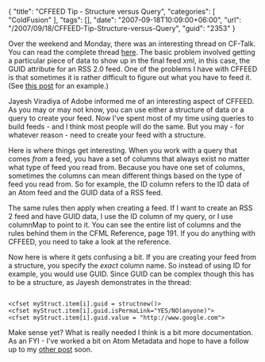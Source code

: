 {
	"title": "CFFEED Tip - Structure versus Query",
	"categories": [
		"ColdFusion"
	],
	"tags": [],
	"date": "2007-09-18T10:09:00+06:00",
	"url": "/2007/09/18/CFFEED-Tip-Structure-versus-Query",
	"guid": "2353"
}

Over the weekend and Monday, there was an interesting thread on CF-Talk. You can read the complete thread <a href="http://www.houseoffusion.com/groups/cf-talk/thread.cfm/threadid:53408">here</a>. The basic problem involved getting a particular piece of data to show up in the final feed xml, in this case, the GUID attribute for an RSS 2.0 feed. One of the problems I have with CFFEED is that sometimes it is rather difficult to figure out what you have to feed it. (See <a href="http://www.raymondcamden.com/index.cfm/2007/8/22/Metadata-properties-for-CFFEED">this post</a> for an example.)
<!--more-->
Jayesh Viradiya of Adobe informed me of an interesting aspect of CFFEED. As you may or may not know, you can use either a structure of data or a query to create your feed. Now I've spent most of my time using queries to build feeds - and I think most people will do the same. But you may - for whatever reason - need to create your feed with a structure.

Here is where things get interesting. When you work with a query that comes <i>from</i> a feed, you have a set of columns that always exist no matter what type of feed you read from. Because you have one set of columns, sometimes the columns can mean different things based on the type of feed you read from. So for example, the ID column refers to the ID data of an Atom feed and the GUID data of a RSS feed.

The same rules then apply when creating a feed. If I want to create an RSS 2 feed and have GUID data, I use the ID column of my query, or I use columnMap to point to it. You can see the entire list of columns and the rules behind them in the CFML Reference, page 191. If you do anything with CFFEED, you need to take a look at the reference.

Now here is where it gets confusing a bit. If you are creating your feed from a structure, you specify the <i>exact</i> column name. So instead of using ID for example, you would use GUID. Since GUID can be complex though this has to be a structure, as Jayesh demonstrates in the thread:

<code>
&lt;cfset myStruct.item[i].guid = structnew()&gt;
&lt;cfset myStruct.item[i].guid.isPermaLink="YES/NO(anyone)"&gt; 
&lt;cfset myStruct.item[i].guid.value = "http://www.google.com"&gt;
</code>

Make sense yet? What is really needed I think is a bit more documentation. As an FYI - I've worked a bit on Atom Metadata and hope to have a follow up to my <a href="http://www.coldfusionjedi.com/index.cfm/2007/8/22/Metadata-properties-for-CFFEED">other post</a> soon.